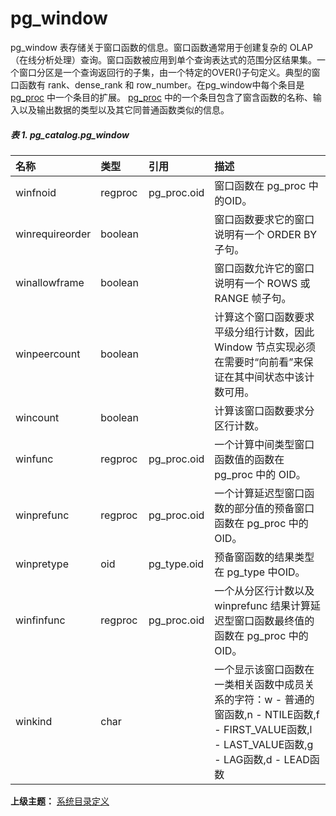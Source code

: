 # pg\_window

pg\_window 表存储关于窗口函数的信息。窗口函数通常用于创建复杂的 OLAP（在线分析处理）查询。窗口函数被应用到单个查询表达式的范围分区结果集。一个窗口分区是一个查询返回行的子集，由一个特定的OVER\(\)子句定义。典型的窗口函数有 rank、dense\_rank 和 row\_number。在pg\_window中每个条目是 [pg\_proc](./pgproc.md) 中一个条目的扩展。 [pg\_proc](./pgproc.md) 中的一个条目包含了窗含函数的名称、输入以及输出数据的类型以及其它同普通函数类似的信息。

##### 表 1. pg\_catalog.pg\_window

| 名称 | 类型 | 引用 | 描述 |
| :--- | :--- | :--- | :--- |
| winfnoid | regproc | pg\_proc.oid | 窗口函数在 pg\_proc 中的OID。 |
| winrequireorder | boolean |  | 窗口函数要求它的窗口说明有一个 ORDER BY 子句。 |
| winallowframe | boolean |  | 窗口函数允许它的窗口说明有一个 ROWS 或 RANGE 帧子句。 |
| winpeercount | boolean |  | 计算这个窗口函数要求平级分组行计数，因此 Window 节点实现必须在需要时“向前看”来保证在其中间状态中该计数可用。 |
| wincount | boolean |  | 计算该窗口函数要求分区行计数。 |
| winfunc | regproc | pg\_proc.oid | 一个计算中间类型窗口函数值的函数在 pg\_proc 中的 OID。 |
| winprefunc | regproc | pg\_proc.oid | 一个计算延迟型窗口函数的部分值的预备窗口函数在 pg\_proc 中的 OID。 |
| winpretype | oid | pg\_type.oid | 预备窗函数的结果类型在 pg\_type 中OID。 |
| winfinfunc | regproc | pg\_proc.oid | 一个从分区行计数以及 winprefunc 结果计算延迟型窗口函数最终值的函数在 pg\_proc 中的OID。 |
| winkind | char |  | 一个显示该窗口函数在一类相关函数中成员关系的字符：w - 普通的窗函数,n - NTILE函数,f - FIRST\_VALUE函数,l - LAST\_VALUE函数,g - LAG函数,d - LEAD函数 |

**上级主题：** [系统目录定义](./README.md)

